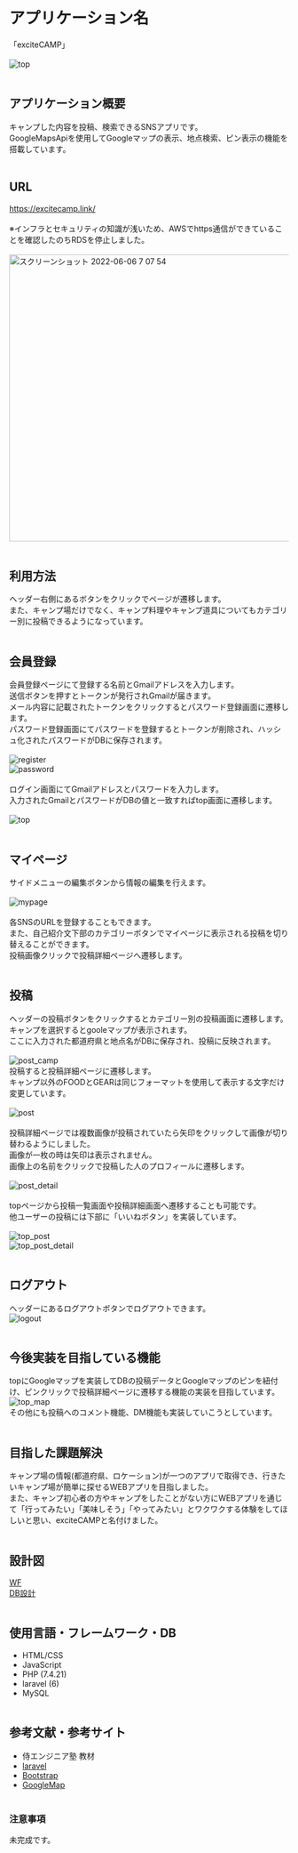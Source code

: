 # アプリケーション名
「exciteCAMP」
<br><br>
![top](https://user-images.githubusercontent.com/87395450/171743573-5251a938-9148-4807-8e2f-bf1ab4ada9b9.gif)
<br><br>

## アプリケーション概要
キャンプした内容を投稿、検索できるSNSアプリです。
<br>
GoogleMapsApiを使用してGoogleマップの表示、地点検索、ピン表示の機能を搭載しています。
<br><br>

## URL
https://excitecamp.link/
<br><br>
※インフラとセキュリティの知識が浅いため、AWSでhttps通信ができていることを確認したのちRDSを停止しました。
<br><br>
<img width="516" alt="スクリーンショット 2022-06-06 7 07 54" src="https://user-images.githubusercontent.com/87395450/172072640-eebb9e8a-d316-401a-95e5-9748e9913521.png">
<br><br>

## 利用方法
ヘッダー右側にあるボタンをクリックでページが遷移します。
<br>
また、キャンプ場だけでなく、キャンプ料理やキャンプ道具についてもカテゴリー別に投稿できるようになっています。
<br><br>

## 会員登録
会員登録ページにて登録する名前とGmailアドレスを入力します。
<br>
送信ボタンを押すとトークンが発行されGmailが届きます。
<br>
メール内容に記載されたトークンをクリックするとパスワード登録画面に遷移します。
<br>
パスワード登録画面にてパスワードを登録するとトークンが削除され、ハッシュ化されたパスワードがDBに保存されます。
<br><br>
![register](https://user-images.githubusercontent.com/87395450/171991415-ad586f18-660f-4a97-9a11-c4d5975caa5a.gif)
<br>
![password](https://user-images.githubusercontent.com/87395450/171991446-d586f4c7-72b9-4175-9a6b-40d62abd7cc4.gif)
<br><br>
ログイン画面にてGmailアドレスとパスワードを入力します。
<br>
入力されたGmailとパスワードがDBの値と一致すればtop画面に遷移します。
<br><br>
![top](https://user-images.githubusercontent.com/87395450/171992184-34da7b01-ce81-4254-9b6b-d50ab4b00a16.gif)
<br><br>

## マイページ
サイドメニューの編集ボタンから情報の編集を行えます。
<br><br>
![mypage](https://user-images.githubusercontent.com/87395450/172025095-14c8555b-7a34-49f1-b30c-cceb6df53936.gif)
<br><br>
各SNSのURLを登録することもできます。
<br>
また、自己紹介文下部のカテゴリーボタンでマイページに表示される投稿を切り替えることができます。
<br>
投稿画像クリックで投稿詳細ページへ遷移します。
<br><br>

## 投稿
ヘッダーの投稿ボタンをクリックするとカテゴリー別の投稿画面に遷移します。
<br>
キャンプを選択するとgooleマップが表示されます。
<br>
ここに入力された都道府県と地点名がDBに保存され、投稿に反映されます。
<br><br>
![post_camp](https://user-images.githubusercontent.com/87395450/171993563-b707b05b-654e-486b-82e4-f9ec26c0c7d1.gif)
<br>
投稿すると投稿詳細ページに遷移します。
<br>
キャンプ以外のFOODとGEARは同じフォーマットを使用して表示する文字だけ変更しています。
<br><br>
![post](https://user-images.githubusercontent.com/87395450/173927328-d04e6da2-cfe0-442a-9564-5c8faed11186.gif)
<br><br>
投稿詳細ページでは複数画像が投稿されていたら矢印をクリックして画像が切り替わるようにしました。
<br>
画像が一枚の時は矢印は表示されません。
<br>
画像上の名前をクリックで投稿した人のプロフィールに遷移します。
<br><br>
![post_detail](https://user-images.githubusercontent.com/87395450/172025033-d52065b7-99ef-46c3-84bb-4f6e3a36d013.gif)
<br><br>
topページから投稿一覧画面や投稿詳細画面へ遷移することも可能です。
<br>
他ユーザーの投稿には下部に「いいねボタン」を実装しています。
<br><br>
![top_post](https://user-images.githubusercontent.com/87395450/172025327-f940b192-a294-4536-8f37-d7cf759e5703.gif)
<br>
![top_post_detail](https://user-images.githubusercontent.com/87395450/172025331-165de4e3-41dc-4696-a639-47e1788efb76.gif)
<br><br>

## ログアウト
ヘッダーにあるログアウトボタンでログアウトできます。
<br>
![logout](https://user-images.githubusercontent.com/87395450/172025369-14209f59-db67-41cf-b95b-13a05371153e.gif)
<br><br>

## 今後実装を目指している機能
topにGoogleマップを実装してDBの投稿データとGoogleマップのピンを紐付け、ピンクリックで投稿詳細ページに遷移する機能の実装を目指しています。
<br>
![top_map](https://user-images.githubusercontent.com/87395450/173206558-e80ca05f-5317-4df9-b6bd-c68f8006da4a.gif)
<br>
その他にも投稿へのコメント機能、DM機能も実装していこうとしています。
<br><br>

## 目指した課題解決
キャンプ場の情報(都道府県、ロケーション)が一つのアプリで取得でき、行きたいキャンプ場が簡単に探せるWEBアプリを目指しました。
<br>
また、キャンプ初心者の方やキャンプをしたことがない方にWEBアプリを通じて「行ってみたい」「美味しそう」「やってみたい」とワクワクする体験をしてほしいと思い、exciteCAMPと名付けました。
<br><br>

## 設計図
[WF](https://docs.google.com/presentation/d/1QfBhtwhNY7QdUkE0HdfwP3mfHr6NPh0c-Zdbb_U5llw/edit?usp=sharing)
<br>
[DB設計](https://drive.google.com/file/d/1eNJbV7qZhDDmM9zTghluvUTwDuYlMCeO/view?usp=sharing)
<br><br>

## 使用言語・フレームワーク・DB
* HTML/CSS
* JavaScript
* PHP (7.4.21)
* laravel (6)
* MySQL
<br><br>

## 参考文献・参考サイト
* 侍エンジニア塾  教材
* [laravel](https://readouble.com/laravel/6.x/ja/requests.html)
* [Bootstrap](https://www.w3schools.com/bootstrap/default.asp)
* [GoogleMap](https://developers.google.com/maps/documentation?hl=ja)
<br><br>

### 注意事項
未完成です。
